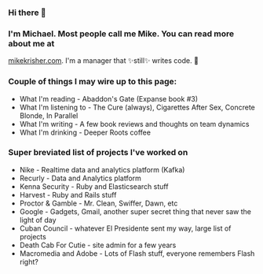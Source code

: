 ### Hi there 👋

### I'm Michael. Most people call me Mike. You can read more about me at 
[mikekrisher.com](http://mikekrisher.com). I'm a manager that ✨still✨ writes 
code. 🤔

### Couple of things I may wire up to this page:
- What I'm reading - Abaddon's Gate (Expanse book #3)
- What I'm listening to - The Cure (always), Cigarettes After Sex, Concrete Blonde, In Parallel
- What I'm writing - A few book reviews and thoughts on team dynamics
- What I'm drinking -  Deeper Roots coffee

### Super breviated list of projects I've worked on
- Nike - Realtime data and analytics platform (Kafka)
- Recurly - Data and Analytics platform
- Kenna Security - Ruby and Elasticsearch stuff
- Harvest - Ruby and Rails stuff
- Proctor & Gamble - Mr. Clean, Swiffer, Dawn, etc
- Google - Gadgets, Gmail, another super secret thing that never saw the light of day
- Cuban Council - whatever El Presidente sent my way, large list of projects
- Death Cab For Cutie - site admin for a few years
- Macromedia and Adobe - Lots of Flash stuff, everyone remembers Flash right?

